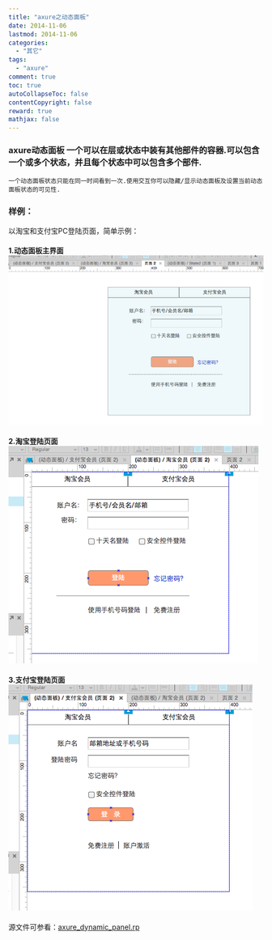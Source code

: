 ```yaml
---
title: "axure之动态面板"
date: 2014-11-06
lastmod: 2014-11-06
categories:
  - "其它"
tags:
  - "axure"
comment: true
toc: true
autoCollapseToc: false
contentCopyright: false
reward: true
mathjax: false
---
```


### axure动态面板    一个可以在层或状态中装有其他部件的容器.可以包含一个或多个状态，并且每个状态中可以包含多个部件.
    一个动态面板状态只能在同一时间看到一次.使用交互你可以隐藏/显示动态面板及设置当前动态面板状态的可见性.
    
    
  <!--more-->
    
### 样例：
以淘宝和支付宝PC登陆页面，简单示例：
#### 1.动态面板主界面![image](/images/post/2014-11-06-axure-zhi-dong-tai-mian-ban/axure_dynamic_panel.png)
#### 2.淘宝登陆页面![image](/images/post/2014-11-06-axure-zhi-dong-tai-mian-ban/axure_taobao_state.png)
#### 3.支付宝登陆页面![image](/images/post/2014-11-06-axure-zhi-dong-tai-mian-ban/axure_pay_state.png)

源文件可参看：[axure_dynamic_panel.rp](https://github.com/ksnowlv/axure-demo/blob/master/axure_dynamic_panel.rp)
